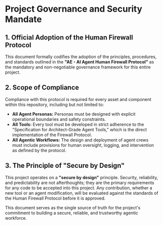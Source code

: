 # Project Governance and Security Mandate

## 1. Official Adoption of the Human Firewall Protocol

This document formally codifies the adoption of the principles, procedures, and standards outlined in the **"AE - AI Agent Human Firewall Protocol"** as the mandatory and non-negotiable governance framework for this entire project.

## 2. Scope of Compliance

Compliance with this protocol is required for every asset and component within this repository, including but not limited to:

* **All Agent Personas:** Personas must be designed with explicit operational boundaries and safety constraints.
* **All Tools:** Every tool must be developed in strict adherence to the "Specification for Architect-Grade Agent Tools," which is the direct implementation of the Firewall Protocol.
* **All Agentic Workflows:** The design and deployment of agent crews must include provisions for human oversight, logging, and intervention as defined by the protocol.

## 3. The Principle of "Secure by Design"

This project operates on a **"secure by design"** principle. Security, reliability, and predictability are not afterthoughts; they are the primary requirements for any code to be accepted into this project. Any contribution, whether a new tool or an agent modification, will be evaluated against the standards of the Human Firewall Protocol before it is approved.

This document serves as the single source of truth for the project's commitment to building a secure, reliable, and trustworthy agentic workforce.